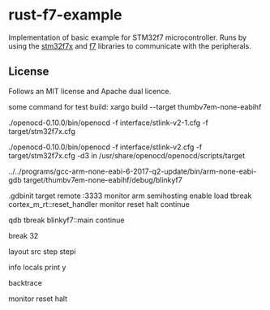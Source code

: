 # rust-f7-example

Implementation of basic example for STM32f7 microcontroller. Runs by using
the [stm32f7x](https://github.com/musitdev/stm32f7x) and [f7](https://github.com/musitdev/f7) libraries to
communicate with the peripherals.

## License

Follows an MIT license and Apache dual licence.


some command for test
build: xargo build --target thumbv7em-none-eabihf

./openocd-0.10.0/bin/openocd -f interface/stlink-v2-1.cfg -f target/stm32f7x.cfg

./openocd-0.10.0/bin/openocd -f interface/stlink-v2.cfg -f target/stm32f7x.cfg -d3  in /usr/share/openocd/openocd/scripts/target

 ../../programs/gcc-arm-none-eabi-6-2017-q2-update/bin/arm-none-eabi-gdb target/thumbv7em-none-eabihf/debug/blinkyf7

.gdbinit
target remote :3333
monitor arm semihosting enable
load
tbreak cortex_m_rt::reset_handler
monitor reset halt
continue

qdb
tbreak blinkyf7::main
continue

break 32

layout src
step
stepi

info locals
print y

backtrace

monitor reset halt



